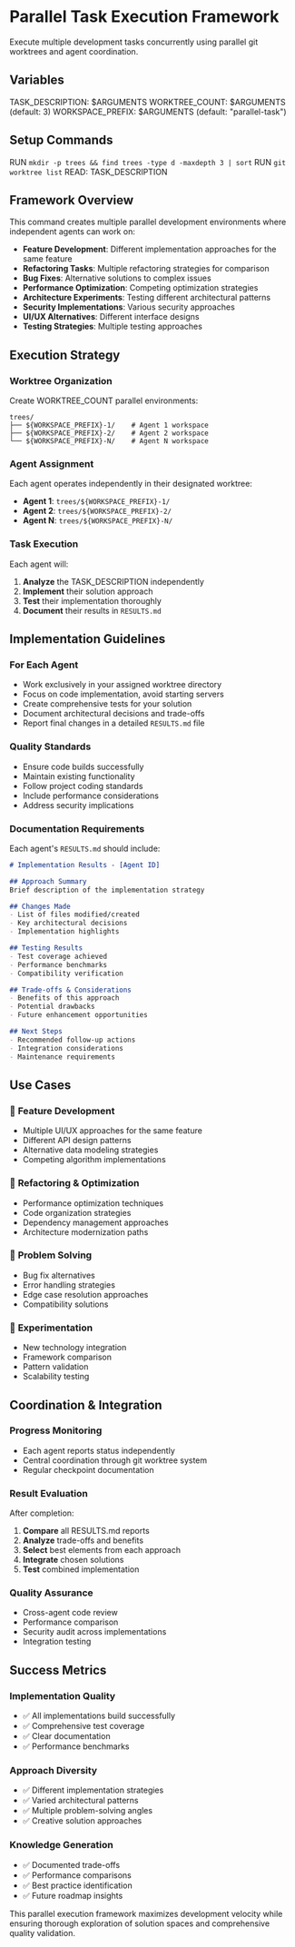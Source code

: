 # Parallel Task Execution Framework

Execute multiple development tasks concurrently using parallel git worktrees and agent coordination.

## Variables

TASK_DESCRIPTION: $ARGUMENTS
WORKTREE_COUNT: $ARGUMENTS (default: 3)
WORKSPACE_PREFIX: $ARGUMENTS (default: "parallel-task")

## Setup Commands

RUN `mkdir -p trees && find trees -type d -maxdepth 3 | sort`
RUN `git worktree list`
READ: TASK_DESCRIPTION

## Framework Overview

This command creates multiple parallel development environments where independent agents can work on:

- **Feature Development**: Different implementation approaches for the same feature
- **Refactoring Tasks**: Multiple refactoring strategies for comparison
- **Bug Fixes**: Alternative solutions to complex issues  
- **Performance Optimization**: Competing optimization strategies
- **Architecture Experiments**: Testing different architectural patterns
- **Security Implementations**: Various security approaches
- **UI/UX Alternatives**: Different interface designs
- **Testing Strategies**: Multiple testing approaches

## Execution Strategy

### Worktree Organization
Create WORKTREE_COUNT parallel environments:
```
trees/
├── ${WORKSPACE_PREFIX}-1/    # Agent 1 workspace
├── ${WORKSPACE_PREFIX}-2/    # Agent 2 workspace  
└── ${WORKSPACE_PREFIX}-N/    # Agent N workspace
```

### Agent Assignment
Each agent operates independently in their designated worktree:
- **Agent 1**: `trees/${WORKSPACE_PREFIX}-1/`
- **Agent 2**: `trees/${WORKSPACE_PREFIX}-2/`
- **Agent N**: `trees/${WORKSPACE_PREFIX}-N/`

### Task Execution
Each agent will:
1. **Analyze** the TASK_DESCRIPTION independently
2. **Implement** their solution approach
3. **Test** their implementation thoroughly
4. **Document** their results in `RESULTS.md`

## Implementation Guidelines

### For Each Agent
- Work exclusively in your assigned worktree directory
- Focus on code implementation, avoid starting servers
- Create comprehensive tests for your solution
- Document architectural decisions and trade-offs
- Report final changes in a detailed `RESULTS.md` file

### Quality Standards
- Ensure code builds successfully
- Maintain existing functionality
- Follow project coding standards
- Include performance considerations
- Address security implications

### Documentation Requirements
Each agent's `RESULTS.md` should include:
```markdown
# Implementation Results - [Agent ID]

## Approach Summary
Brief description of the implementation strategy

## Changes Made
- List of files modified/created
- Key architectural decisions
- Implementation highlights

## Testing Results
- Test coverage achieved
- Performance benchmarks
- Compatibility verification

## Trade-offs & Considerations
- Benefits of this approach
- Potential drawbacks
- Future enhancement opportunities

## Next Steps
- Recommended follow-up actions
- Integration considerations
- Maintenance requirements
```

## Use Cases

### 🎯 **Feature Development**
- Multiple UI/UX approaches for the same feature
- Different API design patterns
- Alternative data modeling strategies
- Competing algorithm implementations

### 🔧 **Refactoring & Optimization**  
- Performance optimization techniques
- Code organization strategies
- Dependency management approaches
- Architecture modernization paths

### 🐛 **Problem Solving**
- Bug fix alternatives
- Error handling strategies
- Edge case resolution approaches
- Compatibility solutions

### 🧪 **Experimentation**
- New technology integration
- Framework comparison
- Pattern validation
- Scalability testing

## Coordination & Integration

### Progress Monitoring
- Each agent reports status independently
- Central coordination through git worktree system
- Regular checkpoint documentation

### Result Evaluation
After completion:
1. **Compare** all RESULTS.md reports
2. **Analyze** trade-offs and benefits
3. **Select** best elements from each approach
4. **Integrate** chosen solutions
5. **Test** combined implementation

### Quality Assurance
- Cross-agent code review
- Performance comparison
- Security audit across implementations
- Integration testing

## Success Metrics

### Implementation Quality
- ✅ All implementations build successfully
- ✅ Comprehensive test coverage
- ✅ Clear documentation
- ✅ Performance benchmarks

### Approach Diversity
- ✅ Different implementation strategies
- ✅ Varied architectural patterns
- ✅ Multiple problem-solving angles
- ✅ Creative solution approaches

### Knowledge Generation
- ✅ Documented trade-offs
- ✅ Performance comparisons
- ✅ Best practice identification
- ✅ Future roadmap insights

This parallel execution framework maximizes development velocity while ensuring thorough exploration of solution spaces and comprehensive quality validation.
